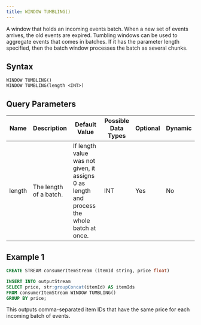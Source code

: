 ```yaml
---
title: WINDOW TUMBLING()
---
```


A window that holds an incoming events batch. When a new set of events arrives, the old events are expired. Tumbling windows can be used to aggregate events that comes in batches. If it has the parameter length specified, then the batch window processes the batch as several chunks.

## Syntax

    WINDOW TUMBLING()
    WINDOW TUMBLING(length <INT>)

## Query Parameters

| Name          | Description           | Default Value               | Possible Data Types | Optional | Dynamic |
|------------|-----------------|-------------------------------------------------------|-----------------|----------|---------|
| length | The length of a batch. | If length value was not given, it assigns 0 as length and process the whole batch at once. | INT                 | Yes      | No      |

## Example 1

```sql
CREATE STREAM consumerItemStream (itemId string, price float)

INSERT INTO outputStream
SELECT price, str:groupConcat(itemId) AS itemIds
FROM consumerItemStream WINDOW TUMBLING()
GROUP BY price;
```

This outputs comma-separated item IDs that have the same price for each incoming batch of events.
